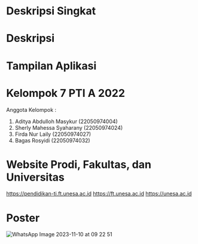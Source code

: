 # Deskripsi Singkat

# Deskripsi

# Tampilan Aplikasi

# Kelompok 7 PTI A 2022
Anggota Kelompok :
1. Aditya Abdulloh Masykur (22050974004)
2. Sherly Mahessa Syaharany (22050974024)
3. Firda Nur Laily (22050974027)
4. Bagas Rosyidi (22050974032)

# Website Prodi, Fakultas, dan Universitas
https://pendidikan-ti.ft.unesa.ac.id
https://ft.unesa.ac.id
https://unesa.ac.id

# Poster
![WhatsApp Image 2023-11-10 at 09 22 51](https://github.com/Adit2205/Aplikasi-Pengaduanku/assets/150405854/dfc580ca-e496-4fe8-a8aa-421e7545bfe2)
